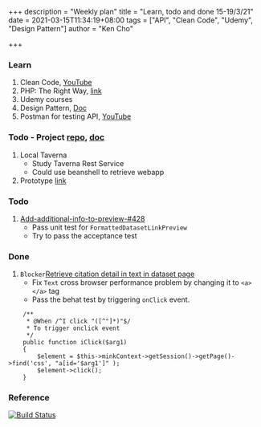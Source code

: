 +++
description = "Weekly plan"
title = "Learn, todo and done 15-19/3/21"
date = 2021-03-15T11:34:19+08:00
tags = ["API", "Clean Code", "Udemy", "Design Pattern"]
author = "Ken Cho"

+++  
### Learn
1. Clean Code, [YouTube](https://www.youtube.com/watch?v=7EmboKQH8lM)
2. PHP: The Right Way, [link](https://phptherightway.com/)
3. Udemy courses
4. Design Pattern, [Doc](https://designpatternsphp.readthedocs.io/en/latest/README.html)
5. Postman for testing API, [YouTube](https://www.freecodecamp.org/news/learn-how-to-use-postman-to-test-apis/)

### Todo - Project [repo](https://github.com/kencho51/mint_doi), [doc](https://docs.google.com/document/d/1CopK9e9QclOd91WRN1LREEBefMDb5cWoHiElj3IfKLc/edit#)
1. Local Taverna
    - Study Taverna Rest Service
    - Could use beanshell to retrieve webapp
2. Prototype [link](https://5m1bfb.axshare.com/)
### Todo
1. [Add-additional-info-to-preview-#428](https://github.com/gigascience/gigadb-website/pull/550)
    - Pass unit test for `FormattedDatasetLinkPreview`
    - Try to pass the acceptance test


### Done
1. `Blocker`[Retrieve citation detail in text in dataset page](https://github.com/gigascience/gigadb-website/pull/521)
   - Fix `Text` cross browser performance problem by changing it to `<a></a>` tag  
   - Pass the behat test by triggering `onClick` event.
```gherkin
    /**
     * @When /^I click "([^"]*)"$/
     * To trigger onclick event
     */
    public function iClick($arg1)
    {
        $element = $this->minkContext->getSession()->getPage()->find('css', "a[id='$arg1']" );
        $element->click();
    }
```

### Reference


[![Build Status](https://travis-ci.com/kencho51/gigathing.svg?branch=master)](https://travis-ci.com/kencho51/gigathing)

